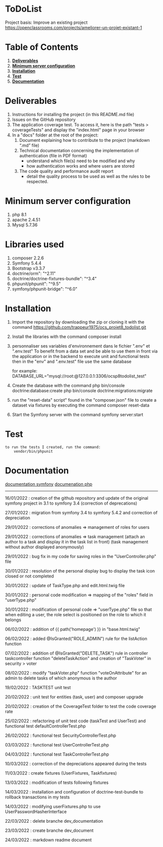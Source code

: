 ToDoList
========
Project basis: Improve an existing project 
https://openclassrooms.com/projects/ameliorer-un-projet-existant-1

# Table of Contents
1.  __[Deliverables ](#Deliverables)__
2.  __[Minimum server configuration](#Minimum-server-configuration)__
3.  __[Installation ](#Installation)__
4.  __[Test ](#Test)__
4.  __[Documentation ](#Documentation)__



# Deliverables
1. Instructions for installing the project (in this README.md file) 
2. Issues on the GitHub repository 
3. The application coverage test. To access it, here is the path "tests > coverageTests" and display the "index.html" page in your browser 
4. In a "docs" folder at the root of the project: 
    1. Document explaining how to contribute to the project (markdown “.md” file) 
    2. Technical documentation concerning the implementation of authentication (file in PDF format) 
        * understand which file(s) need to be modified and why 
        * how authentication works and where users are stored 
    3. The code quality and performance audit report
        * detail the quality process to be used as well as the rules to be respected.

# Minimum server configuration
1. php 8.1
2. apache 2.4.51
3. Mysql 5.7.36
 
# Libraries used
1. composer 2.2.6
2. Symfony 5.4.4
3. Bootstrap v3.3.7  
4. doctrine/orm": "^2.11"
5. doctrine/doctrine-fixtures-bundle": "^3.4"
6. phpunit/phpunit": "^9.5"
7. symfony/phpunit-bridge": "^6.0"

# Installation
1. Import the repository by downloading the zip or cloning it with the command
    https://github.com/trappeur1975/ocs_projet8_todolist.git

2. Install the libraries with the command 
    composer install

3. personnaliser ses variables d'environnement dans le fichier ".env" et ".env.test"
    To benefit from a data set and be able to use them in front via the application or in the backend to execute unit and functional tests then in the "env" and ".env.test" file use the same database 

    for example: DATABASE_URL="mysql://root:@127.0.0.1:3306/ocsp8todolist_test" 

4. Create the database with the command
    php bin/console doctrine:database:create
    php bin/console doctrine:migrations:migrate

5. run the "reset-data" script" found in the "composer.json" file to create a dataset via fixtures by executing the command
    composer reset-data 

6. Start the Symfony server with the command
    symfony server:start

# Test
    to run the tests I created, run the command: 
        vendor/bin/phpunit

# Documentation
[documentation symfony](https://symfony.com/doc/5.4/setup.html)
[documenation php](https://phpunit.readthedocs.io/en/latest/installation.html#requirements)

---

16/01/2022 : creation of the github repository and update of the original symfony project in 3.1 to symfony 3.4 (correction of deprecations) 

27/01/2022 : migration from symfony 3.4 to symfony 5.4.2 and correction of depreciation

29/01/2022 : corrections of anomalies => management of roles for users

29/01/2022 : corrections of anomalies => task management (attach an author to a task and display it in the task list in front) (task management without author displayed anonymously)

29/01/2022 : bug fix in my code for saving roles in the "UserController.php" file

30/01/2022 : resolution of the personal display bug to display the task icon closed or not completed

30/01/2022 : update of TaskType.php and edit.html.twig file

30/01/2022 : personal code modification => mapping of the "roles" field in "userType.php"

30/01/2022 : modification of personal code => "userType.php" file so that when editing a user, the role select is positioned on the role to which it belongs

06/02/2022 : addition of {{ path('homepage') }} in "base.html.twig"

06/02/2022 : added @IsGranted("ROLE_ADMIN") rule for the listAction function

07/02/2022 : addition of @IsGranted("DELETE_TASK") rule in controller taskcontroller function "deleteTaskAction" and creation of "TaskVoter" in security > voter

08/02/2022 : modify "taskVoter.php" function "voteOnAttribute" for an admin to delete tasks of which anonymous is the author

19/02/2022 : TASKTEST unit test

20/02/2022 : unit test for entities (task, user) and composer upgrade

20/02/2022 : creation of the CoverageTest folder to test the code coverage rate

25/02/2022 : refactoring of unit test code (taskTest and UserTest) and functional test defaultControllerTest.php

26/02/2022 : functional test SecurityControllerTest.php

03/03/2022 : functional test UserControllerTest.php

04/03/2022 : functional test TaskControllerTest.php

10/03/2022 : correction of the depreciations appeared during the tests

11/03/2022 : create fixtures (UserFixtures, Taskfixtures)

13/03/2022 : modification of tests following fixtures

14/03/2022 : installation and configuration of doctrine-test-bundle to rollback transactions in my tests

14/03/2022 : modifying userFixtures.php to use UserPasswordHasherInterface 

22/03/2022 : delete branche dev_documentation

23/03/2022 : create branche dev_document

24/03/2022 : markdown readme document 
